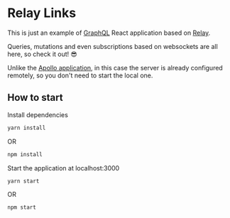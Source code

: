 # Relay Links

This is just an example of [GraphQL](https://www.howtographql.com/) React application based on [Relay](https://facebook.github.io/relay/).

Queries, mutations and even subscriptions based on websockets are all here, so check it out! :sunglasses:

Unlike the [Apollo application](https://github.com/pengfluf/apollo-links), in this case the server is already configured remotely, so you don't need to start the local one.

## How to start
Install dependencies
``` bash
yarn install
```
OR
``` bash
npm install
```
Start the application at localhost:3000
``` bash
yarn start
```
OR
``` bash
npm start
```
